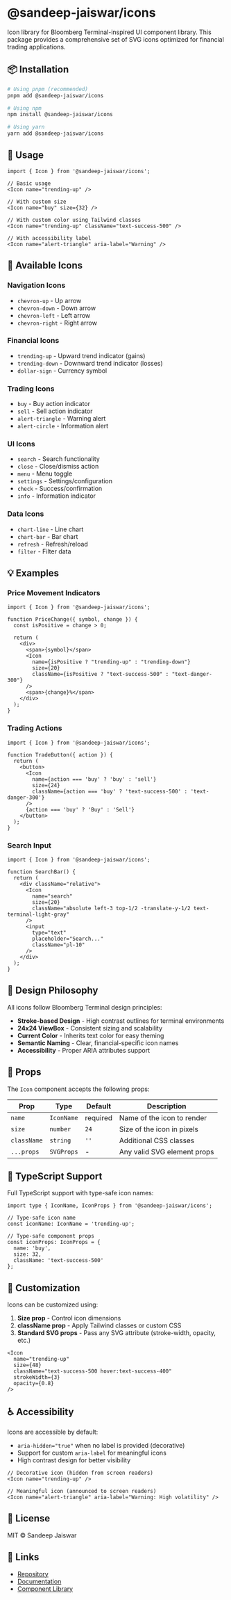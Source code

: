 # @sandeep-jaiswar/icons

Icon library for Bloomberg Terminal-inspired UI component library. This package provides a comprehensive set of SVG icons optimized for financial trading applications.

## 📦 Installation

```bash
# Using pnpm (recommended)
pnpm add @sandeep-jaiswar/icons

# Using npm
npm install @sandeep-jaiswar/icons

# Using yarn
yarn add @sandeep-jaiswar/icons
```

## 🚀 Usage

```tsx
import { Icon } from '@sandeep-jaiswar/icons';

// Basic usage
<Icon name="trending-up" />

// With custom size
<Icon name="buy" size={32} />

// With custom color using Tailwind classes
<Icon name="trending-up" className="text-success-500" />

// With accessibility label
<Icon name="alert-triangle" aria-label="Warning" />
```

## 🎨 Available Icons

### Navigation Icons
- `chevron-up` - Up arrow
- `chevron-down` - Down arrow
- `chevron-left` - Left arrow
- `chevron-right` - Right arrow

### Financial Icons
- `trending-up` - Upward trend indicator (gains)
- `trending-down` - Downward trend indicator (losses)
- `dollar-sign` - Currency symbol

### Trading Icons
- `buy` - Buy action indicator
- `sell` - Sell action indicator
- `alert-triangle` - Warning alert
- `alert-circle` - Information alert

### UI Icons
- `search` - Search functionality
- `close` - Close/dismiss action
- `menu` - Menu toggle
- `settings` - Settings/configuration
- `check` - Success/confirmation
- `info` - Information indicator

### Data Icons
- `chart-line` - Line chart
- `chart-bar` - Bar chart
- `refresh` - Refresh/reload
- `filter` - Filter data

## 💡 Examples

### Price Movement Indicators

```tsx
import { Icon } from '@sandeep-jaiswar/icons';

function PriceChange({ symbol, change }) {
  const isPositive = change > 0;
  
  return (
    <div>
      <span>{symbol}</span>
      <Icon 
        name={isPositive ? "trending-up" : "trending-down"}
        size={20}
        className={isPositive ? "text-success-500" : "text-danger-300"}
      />
      <span>{change}%</span>
    </div>
  );
}
```

### Trading Actions

```tsx
import { Icon } from '@sandeep-jaiswar/icons';

function TradeButton({ action }) {
  return (
    <button>
      <Icon 
        name={action === 'buy' ? 'buy' : 'sell'}
        size={24}
        className={action === 'buy' ? 'text-success-500' : 'text-danger-300'}
      />
      {action === 'buy' ? 'Buy' : 'Sell'}
    </button>
  );
}
```

### Search Input

```tsx
import { Icon } from '@sandeep-jaiswar/icons';

function SearchBar() {
  return (
    <div className="relative">
      <Icon 
        name="search" 
        size={20}
        className="absolute left-3 top-1/2 -translate-y-1/2 text-terminal-light-gray"
      />
      <input 
        type="text"
        placeholder="Search..."
        className="pl-10"
      />
    </div>
  );
}
```

## 🎯 Design Philosophy

All icons follow Bloomberg Terminal design principles:

- **Stroke-based Design** - High contrast outlines for terminal environments
- **24x24 ViewBox** - Consistent sizing and scalability
- **Current Color** - Inherits text color for easy theming
- **Semantic Naming** - Clear, financial-specific icon names
- **Accessibility** - Proper ARIA attributes support

## 📐 Props

The `Icon` component accepts the following props:

| Prop | Type | Default | Description |
|------|------|---------|-------------|
| `name` | `IconName` | required | Name of the icon to render |
| `size` | `number` | `24` | Size of the icon in pixels |
| `className` | `string` | `''` | Additional CSS classes |
| `...props` | `SVGProps` | - | Any valid SVG element props |

## 🎨 TypeScript Support

Full TypeScript support with type-safe icon names:

```tsx
import type { IconName, IconProps } from '@sandeep-jaiswar/icons';

// Type-safe icon name
const iconName: IconName = 'trending-up';

// Type-safe component props
const iconProps: IconProps = {
  name: 'buy',
  size: 32,
  className: 'text-success-500'
};
```

## 🔧 Customization

Icons can be customized using:

1. **Size prop** - Control icon dimensions
2. **className prop** - Apply Tailwind classes or custom CSS
3. **Standard SVG props** - Pass any SVG attribute (stroke-width, opacity, etc.)

```tsx
<Icon 
  name="trending-up"
  size={48}
  className="text-success-500 hover:text-success-400"
  strokeWidth={3}
  opacity={0.8}
/>
```

## ♿ Accessibility

Icons are accessible by default:

- `aria-hidden="true"` when no label is provided (decorative)
- Support for custom `aria-label` for meaningful icons
- High contrast design for better visibility

```tsx
// Decorative icon (hidden from screen readers)
<Icon name="trending-up" />

// Meaningful icon (announced to screen readers)
<Icon name="alert-triangle" aria-label="Warning: High volatility" />
```

## 📄 License

MIT © Sandeep Jaiswar

## 🔗 Links

- [Repository](https://github.com/sandeep-jaiswar/terminal-ui)
- [Documentation](https://terminal-ui-docs.vercel.app)
- [Component Library](https://www.npmjs.com/package/@sandeep-jaiswar/ui)
